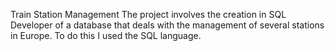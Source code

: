 Train Station Management
The project involves the creation in SQL Developer of a database that deals with the management of several stations in Europe. To do this I used the SQL language.
